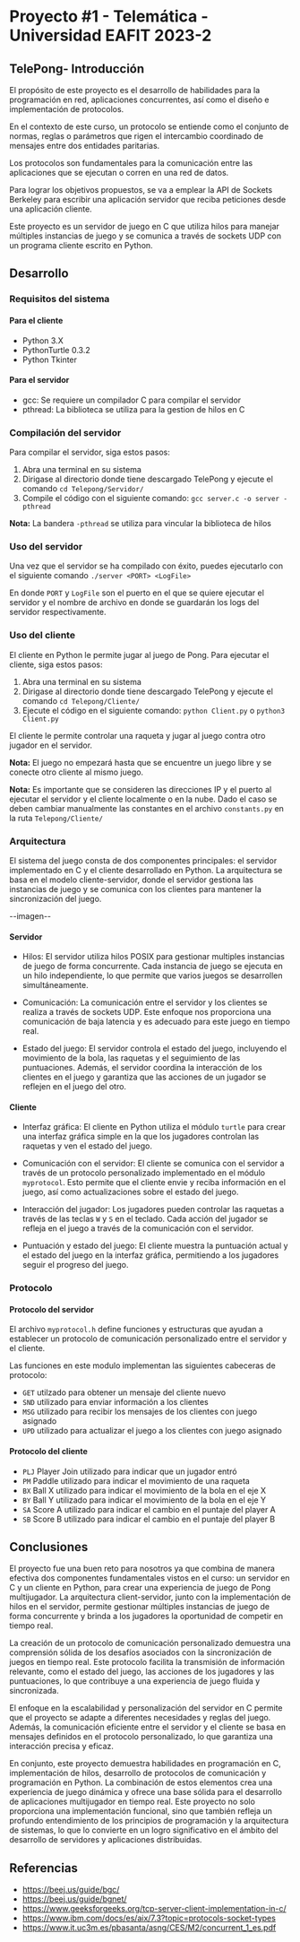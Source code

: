 # Proyecto #1 - Telemática - Universidad EAFIT 2023-2

## TelePong- Introducción

El propósito de este proyecto es el desarrollo de habilidades para la programación en red,
aplicaciones concurrentes, así como el diseño e implementación de protocolos.

En el contexto de este curso, un protocolo se entiende como el conjunto de normas, reglas o
parámetros que rigen el intercambio coordinado de mensajes entre dos entidades paritarias. 

Los protocolos son fundamentales para la comunicación entre las aplicaciones que se ejecutan o corren en una red de datos.

Para lograr los objetivos propuestos, se va a emplear la API de Sockets Berkeley para escribir una
aplicación servidor que reciba peticiones desde una aplicación cliente.

Este proyecto es un servidor de juego en C que utiliza hilos para manejar múltiples instancias de juego y se comunica a través de sockets UDP con un programa cliente escrito en Python.

## Desarrollo

### Requisitos del sistema

#### Para el cliente

- Python 3.X
- PythonTurtle 0.3.2
- Python Tkinter

#### Para el servidor

- gcc: Se requiere un compilador C para compilar el servidor
- pthread: La biblioteca se utiliza para la gestion de hilos en C

### Compilación del servidor

Para compilar el servidor, siga estos pasos:

1. Abra una terminal en su sistema
2. Dirigase al directorio donde tiene descargado TelePong y ejecute el comando `cd Telepong/Servidor/`
3. Compile el código con el siguiente comando: `gcc server.c -o server -pthread`

**Nota:** La bandera `-pthread` se utiliza para vincular la biblioteca de hilos

### Uso del servidor

Una vez que el servidor se ha compilado con éxito, puedes ejecutarlo con el siguiente comando `./server <PORT> <LogFile>`

En donde `PORT` y `LogFile` son el puerto en el que se quiere ejecutar el servidor y el nombre de archivo en donde se guardarán los logs del servidor respectivamente. 

### Uso del cliente

El cliente en Python le permite jugar al juego de Pong. Para ejecutar el cliente, siga estos pasos:

1. Abra una terminal en su sistema
2. Dirigase al directorio donde tiene descargado TelePong y ejecute el comando `cd Telepong/Cliente/`
3. Ejecute el código en el siguiente comando: `python Client.py` o `python3 Client.py`

El cliente le permite controlar una raqueta y jugar al juego contra otro jugador en el servidor. 

**Nota:** El juego no empezará hasta que se encuentre un juego libre y se conecte otro cliente al mismo juego.

**Nota:** Es importante que se consideren las direcciones IP y el puerto al ejecutar el servidor y el cliente localmente o en la nube. Dado el caso se deben cambiar manualmente las constantes en el archivo `constants.py` en la ruta `Telepong/Cliente/`

### Arquitectura

El sistema del juego consta de dos componentes principales: el servidor implementado en C y el cliente desarrollado en Python. La arquitectura se basa en el modelo cliente-servidor, donde el servidor gestiona las instancias de juego y se comunica con los clientes para mantener la sincronización del juego.

--imagen--

#### Servidor

- Hilos: El servidor utiliza hilos POSIX para gestionar multiples instancias de juego de forma concurrente. Cada instancia de juego se ejecuta en un hilo independiente, lo que permite que varios juegos se desarrollen simultáneamente.

- Comunicación: La comunicación entre el servidor y los clientes se realiza a través de sockets UDP. Este enfoque nos proporciona una comunicación de baja latencia y es adecuado para este juego en tiempo real.

- Estado del juego: El servidor controla el estado del juego, incluyendo el movimiento de la bola, las raquetas y el seguimiento de las puntuaciones. Además, el servidor coordina la interacción de los clientes en el juego y garantiza que las acciones de un jugador se reflejen en el juego del otro.

#### Cliente

- Interfaz gráfica: El cliente en Python utiliza el módulo `turtle` para crear una interfaz gráfica simple en la que los jugadores controlan las raquetas y ven el estado del juego.

- Comunicación con el servidor: El cliente se comunica con el servidor a través de un protocolo personalizado implementado en el módulo `myprotocol`. Esto permite que el cliente envie y reciba información en el juego, así como actualizaciones sobre el estado del juego.

- Interacción del jugador: Los jugadores pueden controlar las raquetas a través de las teclas `W` y `S` en el teclado. Cada acción del jugador se refleja en el juego a través de la comunicación con el servidor.

- Puntuación y estado del juego: El cliente muestra la puntuación actual y el estado del juego en la interfaz gráfica, permitiendo a los jugadores seguir el progreso del juego.

### Protocolo

#### Protocolo del servidor

El archivo `myprotocol.h` define funciones y estructuras que ayudan a establecer un protocolo de comunicación personalizado entre el servidor y el cliente. 

Las funciones en este modulo implementan las siguientes cabeceras de protocolo:

- `GET` utilzado para obtener un mensaje del cliente nuevo 
- `SND` utilizado para enviar información a los clientes
- `MSG` utilizado para recibir los mensajes de los clientes con juego asignado
- `UPD` utilizado para actualizar el juego a los clientes con juego asignado

#### Protocolo del cliente

- `PLJ` Player Join utilizado para indicar que un jugador entró
- `PM` Paddle utilizado para indicar el movimiento de una raqueta
- `BX` Ball X utilizado para indicar el movimiento de la bola en el eje X
- `BY` Ball Y utilizado para indicar el movimiento de la bola en el eje Y
- `SA` Score A utilizado para indicar el cambio en el puntaje del player A
- `SB` Score B utilizado para indicar el cambio en el puntaje del player B

## Conclusiones

El proyecto fue una buen reto para nosotros ya que combina de manera efectiva dos componentes fundamentales vistos en el curso: un servidor en C y un cliente en Python, para crear una experiencia de juego de Pong multijugador. La arquitectura client-servidor, junto con la implementación de hilos en el servidor, permite gestionar múltiples instancias de juego de forma concurrente y brinda a los jugadores la oportunidad de competir en tiempo real.

La creación de un protocolo de comunicación personalizado demuestra una comprensión sólida de los desafíos asociados con la sincronización de juegos en tiempo real. Este protocolo facilita la transmisión de información relevante, como el estado del juego, las acciones de los jugadores y las puntuaciones, lo que contribuye a una experiencia de juego fluida y sincronizada.

El enfoque en la escalabilidad y personalización del servidor en C permite que el proyecto se adapte a diferentes necesidades y reglas del juego. Además, la comunicación eficiente entre el servidor y el cliente se basa en mensajes definidos en el protocolo personalizado, lo que garantiza una interacción precisa y eficaz.

En conjunto, este proyecto demuestra habilidades en programación en C, implementación de hilos, desarrollo de protocolos de comunicación y programación en Python. La combinación de estos elementos crea una experiencia de juego dinámica y ofrece una base sólida para el desarrollo de aplicaciones multijugador en tiempo real. Este proyecto no solo proporciona una implementación funcional, sino que también refleja un profundo entendimiento de los principios de programación y la arquitectura de sistemas, lo que lo convierte en un logro significativo en el ámbito del desarrollo de servidores y aplicaciones distribuidas.


## Referencias

- https://beej.us/guide/bgc/
- https://beej.us/guide/bgnet/
- https://www.geeksforgeeks.org/tcp-server-client-implementation-in-c/
- https://www.ibm.com/docs/es/aix/7.3?topic=protocols-socket-types
- https://www.it.uc3m.es/pbasanta/asng/CES/M2/concurrent_1_es.pdf


